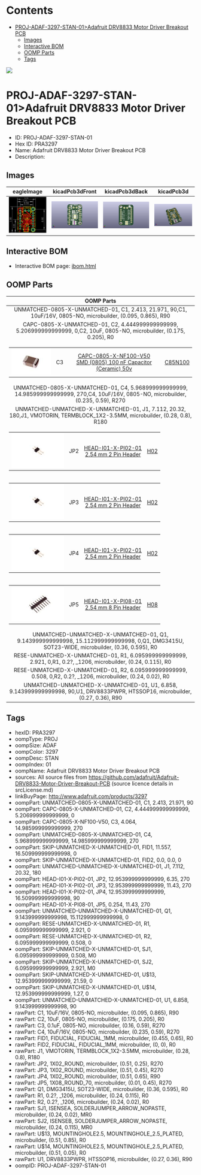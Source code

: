 



Contents
========

* [PROJ-ADAF-3297-STAN-01>Adafruit DRV8833 Motor Driver Breakout PCB](#proj-adaf-3297-stan-01adafruit-drv8833-motor-driver-breakout-pcb)
	* [Images](#images)
	* [Interactive BOM](#interactive-bom)
	* [OOMP Parts](#oomp-parts)
	* [Tags](#tags)
  
![][im]
# PROJ-ADAF-3297-STAN-01>Adafruit DRV8833 Motor Driver Breakout PCB

- ID: PROJ-ADAF-3297-STAN-01
- Hex ID: PRA3297
- Name: Adafruit DRV8833 Motor Driver Breakout PCB
- Description: 

## Images
  
  

|eagleImage|kicadPcb3dFront|kicadPcb3dBack|kicadPcb3d|
| :---: | :---: | :---: | :---: |
|[![eagleImage](eagleImage_140.png)](eagleImage_600.png)|[![kicadPcb3dFront](kicadPcb3dFront_140.png)](kicadPcb3dFront_600.png)|[![kicadPcb3dBack](kicadPcb3dBack_140.png)](kicadPcb3dBack_600.png)|[![kicadPcb3d](kicadPcb3d_140.png)](kicadPcb3d_600.png)|

## Interactive BOM

- Interactive BOM page: [ibom.html](kicad/bom/ibom.html)

## OOMP Parts
  

|OOMP Parts|
| :---: |
|UNMATCHED-0805-X-UNMATCHED-01, C1, 2.413, 21.971, 90,C1, 10uF/16V, 0805-NO, microbuilder, (0.095, 0.865), R90|
|CAPC-0805-X-UNMATCHED-01, C2, 4.444999999999999, 5.206999999999999, 0,C2, 10uF, 0805-NO, microbuilder, (0.175, 0.205), R0|
|<table><tr><td>![CAPC-0805-X-NF100-V50](https://raw.githubusercontent.com/oomlout/oomlout_OOMP_parts/main/CAPC-0805-X-NF100-V50/image_140.jpg)</td><td> C3</td><td>[CAPC-0805-X-NF100-V50<br>SMD (0805) 100 nF Capacitor (Ceramic) 50v](https://github.com/oomlout/oomlout_OOMP_parts/tree/main/CAPC-0805-X-NF100-V50/)</td><td>[C85N100](https://github.com/oomlout/oomlout_OOMP_parts/tree/main/CAPC-0805-X-NF100-V50/)</td></tr></table>|
|UNMATCHED-0805-X-UNMATCHED-01, C4, 5.968999999999999, 14.985999999999999, 270,C4, 10uF/16V, 0805-NO, microbuilder, (0.235, 0.59), R270|
|UNMATCHED-UNMATCHED-X-UNMATCHED-01, J1, 7.112, 20.32, 180,J1, VMOTORIN, TERMBLOCK_1X2-3.5MM, microbuilder, (0.28, 0.8), R180|
|<table><tr><td>![HEAD-I01-X-PI02-01](https://raw.githubusercontent.com/oomlout/oomlout_OOMP_parts/main/HEAD-I01-X-PI02-01/image_140.jpg)</td><td> JP2</td><td>[HEAD-I01-X-PI02-01<br>2.54 mm 2 Pin Header](https://github.com/oomlout/oomlout_OOMP_parts/tree/main/HEAD-I01-X-PI02-01/)</td><td>[H02](https://github.com/oomlout/oomlout_OOMP_parts/tree/main/HEAD-I01-X-PI02-01/)</td></tr></table>|
|<table><tr><td>![HEAD-I01-X-PI02-01](https://raw.githubusercontent.com/oomlout/oomlout_OOMP_parts/main/HEAD-I01-X-PI02-01/image_140.jpg)</td><td> JP3</td><td>[HEAD-I01-X-PI02-01<br>2.54 mm 2 Pin Header](https://github.com/oomlout/oomlout_OOMP_parts/tree/main/HEAD-I01-X-PI02-01/)</td><td>[H02](https://github.com/oomlout/oomlout_OOMP_parts/tree/main/HEAD-I01-X-PI02-01/)</td></tr></table>|
|<table><tr><td>![HEAD-I01-X-PI02-01](https://raw.githubusercontent.com/oomlout/oomlout_OOMP_parts/main/HEAD-I01-X-PI02-01/image_140.jpg)</td><td> JP4</td><td>[HEAD-I01-X-PI02-01<br>2.54 mm 2 Pin Header](https://github.com/oomlout/oomlout_OOMP_parts/tree/main/HEAD-I01-X-PI02-01/)</td><td>[H02](https://github.com/oomlout/oomlout_OOMP_parts/tree/main/HEAD-I01-X-PI02-01/)</td></tr></table>|
|<table><tr><td>![HEAD-I01-X-PI08-01](https://raw.githubusercontent.com/oomlout/oomlout_OOMP_parts/main/HEAD-I01-X-PI08-01/image_140.jpg)</td><td> JP5</td><td>[HEAD-I01-X-PI08-01<br>2.54 mm 8 Pin Header](https://github.com/oomlout/oomlout_OOMP_parts/tree/main/HEAD-I01-X-PI08-01/)</td><td>[H08](https://github.com/oomlout/oomlout_OOMP_parts/tree/main/HEAD-I01-X-PI08-01/)</td></tr></table>|
|UNMATCHED-UNMATCHED-X-UNMATCHED-01, Q1, 9.143999999999998, 15.112999999999998, 0,Q1, DMG3415U, SOT23-WIDE, microbuilder, (0.36, 0.595), R0|
|RESE-UNMATCHED-X-UNMATCHED-01, R1, 6.095999999999999, 2.921, 0,R1, 0.2?, _1206, microbuilder, (0.24, 0.115), R0|
|RESE-UNMATCHED-X-UNMATCHED-01, R2, 6.095999999999999, 0.508, 0,R2, 0.2?, _1206, microbuilder, (0.24, 0.02), R0|
|UNMATCHED-UNMATCHED-X-UNMATCHED-01, U1, 6.858, 9.143999999999998, 90,U1, DRV8833PWPR, HTSSOP16, microbuilder, (0.27, 0.36), R90|

## Tags

- hexID: PRA3297
- oompType: PROJ
- oompSize: ADAF
- oompColor: 3297
- oompDesc: STAN
- oompIndex: 01
- oompName: Adafruit DRV8833 Motor Driver Breakout PCB
- sources: All source files from https://github.com/adafruit/Adafruit-DRV8833-Motor-Driver-Breakout-PCB (source licence details in srcLicense.md)
- linkBuyPage: http://www.adafruit.com/products/3297
- oompPart: UNMATCHED-0805-X-UNMATCHED-01, C1, 2.413, 21.971, 90
- oompPart: CAPC-0805-X-UNMATCHED-01, C2, 4.444999999999999, 5.206999999999999, 0
- oompPart: CAPC-0805-X-NF100-V50, C3, 4.064, 14.985999999999999, 270
- oompPart: UNMATCHED-0805-X-UNMATCHED-01, C4, 5.968999999999999, 14.985999999999999, 270
- oompPart: SKIP-UNMATCHED-X-UNMATCHED-01, FID1, 11.557, 16.509999999999998, 0
- oompPart: SKIP-UNMATCHED-X-UNMATCHED-01, FID2, 0.0, 0.0, 0
- oompPart: UNMATCHED-UNMATCHED-X-UNMATCHED-01, J1, 7.112, 20.32, 180
- oompPart: HEAD-I01-X-PI02-01, JP2, 12.953999999999999, 6.35, 270
- oompPart: HEAD-I01-X-PI02-01, JP3, 12.953999999999999, 11.43, 270
- oompPart: HEAD-I01-X-PI02-01, JP4, 12.953999999999999, 16.509999999999998, 90
- oompPart: HEAD-I01-X-PI08-01, JP5, 0.254, 11.43, 270
- oompPart: UNMATCHED-UNMATCHED-X-UNMATCHED-01, Q1, 9.143999999999998, 15.112999999999998, 0
- oompPart: RESE-UNMATCHED-X-UNMATCHED-01, R1, 6.095999999999999, 2.921, 0
- oompPart: RESE-UNMATCHED-X-UNMATCHED-01, R2, 6.095999999999999, 0.508, 0
- oompPart: SKIP-UNMATCHED-X-UNMATCHED-01, SJ1, 6.095999999999999, 0.508, M0
- oompPart: SKIP-UNMATCHED-X-UNMATCHED-01, SJ2, 6.095999999999999, 2.921, M0
- oompPart: SKIP-UNMATCHED-X-UNMATCHED-01, U$13, 12.953999999999999, 21.59, 0
- oompPart: SKIP-UNMATCHED-X-UNMATCHED-01, U$14, 12.953999999999999, 1.27, 0
- oompPart: UNMATCHED-UNMATCHED-X-UNMATCHED-01, U1, 6.858, 9.143999999999998, 90
- rawPart: C1, 10uF/16V, 0805-NO, microbuilder, (0.095, 0.865), R90
- rawPart: C2, 10uF, 0805-NO, microbuilder, (0.175, 0.205), R0
- rawPart: C3, 0.1uF, 0805-NO, microbuilder, (0.16, 0.59), R270
- rawPart: C4, 10uF/16V, 0805-NO, microbuilder, (0.235, 0.59), R270
- rawPart: FID1, FIDUCIAL, FIDUCIAL_1MM, microbuilder, (0.455, 0.65), R0
- rawPart: FID2, FIDUCIAL, FIDUCIAL_1MM, microbuilder, (0, 0), R0
- rawPart: J1, VMOTORIN, TERMBLOCK_1X2-3.5MM, microbuilder, (0.28, 0.8), R180
- rawPart: JP2, 1X02_ROUND, microbuilder, (0.51, 0.25), R270
- rawPart: JP3, 1X02_ROUND, microbuilder, (0.51, 0.45), R270
- rawPart: JP4, 1X02_ROUND, microbuilder, (0.51, 0.65), R90
- rawPart: JP5, 1X08_ROUND_70, microbuilder, (0.01, 0.45), R270
- rawPart: Q1, DMG3415U, SOT23-WIDE, microbuilder, (0.36, 0.595), R0
- rawPart: R1, 0.2?, _1206, microbuilder, (0.24, 0.115), R0
- rawPart: R2, 0.2?, _1206, microbuilder, (0.24, 0.02), R0
- rawPart: SJ1, ISENSEA, SOLDERJUMPER_ARROW_NOPASTE, microbuilder, (0.24, 0.02), MR0
- rawPart: SJ2, ISENSEB, SOLDERJUMPER_ARROW_NOPASTE, microbuilder, (0.24, 0.115), MR0
- rawPart: U$13, MOUNTINGHOLE2.5, MOUNTINGHOLE_2.5_PLATED, microbuilder, (0.51, 0.85), R0
- rawPart: U$14, MOUNTINGHOLE2.5, MOUNTINGHOLE_2.5_PLATED, microbuilder, (0.51, 0.05), R0
- rawPart: U1, DRV8833PWPR, HTSSOP16, microbuilder, (0.27, 0.36), R90
- oompID: PROJ-ADAF-3297-STAN-01



[im]: kicadPcb3d_450.png
